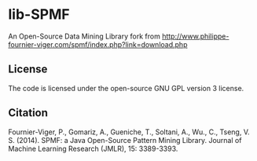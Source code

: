 # lib-SPMF

An Open-Source Data Mining Library fork from http://www.philippe-fournier-viger.com/spmf/index.php?link=download.php

## License
The code is licensed under the open-source GNU GPL version 3 license. 

## Citation
Fournier-Viger, P., Gomariz, A., Gueniche, T., Soltani, A., Wu., C., Tseng, V. S. (2014). SPMF: a Java Open-Source Pattern Mining Library. Journal of Machine Learning Research (JMLR), 15: 3389-3393.
